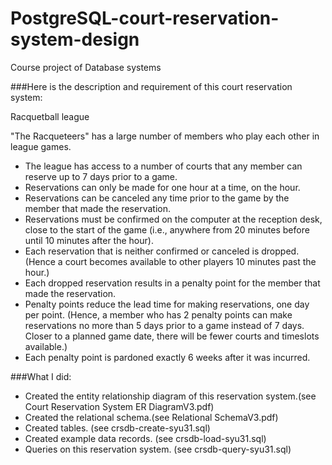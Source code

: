# PostgreSQL-court-reservation-system-design
Course project of Database systems

###Here is the description and requirement of this court reservation system:

Racquetball league 

"The Racqueteers" has a large number of members who play each other in league games. 
- The league has access to a number of courts that any member can reserve up to 7 days prior to a game. 
- Reservations can only be made for one hour at a time, on the hour. 
- Reservations can be canceled any time prior to the game by the member that made the reservation. 
- Reservations must be confirmed on the computer at the reception desk, close to the start of the game (i.e., anywhere from 20 minutes before until 10 minutes after the hour). 
- Each reservation that is neither confirmed or canceled is dropped. (Hence a court becomes available to other players 10 minutes past the hour.) 
- Each dropped reservation results in a penalty point for the member that made the reservation. 
- Penalty points reduce the lead time for making reservations, one day per point. (Hence, a member who has 2 penalty points can make reservations no more than 5 days prior to a game instead of 7 days. Closer to a planned game date, there will be fewer courts and timeslots available.) 
- Each penalty point is pardoned exactly 6 weeks after it was incurred.



###What I did:
- Created the entity relationship diagram of this reservation system.(see Court Reservation System ER DiagramV3.pdf)
- Created the relational schema.(see Relational SchemaV3.pdf)
- Created tables. (see crsdb-create-syu31.sql)
- Created example data records. (see crsdb-load-syu31.sql)
- Queries on this reservation system. (see crsdb-query-syu31.sql)
